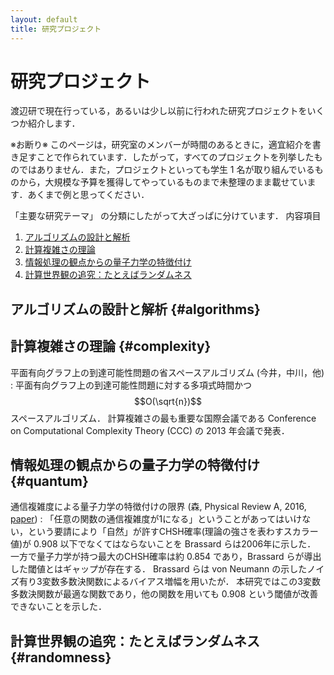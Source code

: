 ```yaml
---
layout: default
title: 研究プロジェクト
---
```


# 研究プロジェクト

渡辺研で現在行っている，あるいは少し以前に行われた研究プロジェクトをいくつか紹介します．

※お断り※
このページは，研究室のメンバーが時間のあるときに，適宜紹介を書き足すことで作られています．したがって，すべてのプロジェクトを列挙したものではありません．また，プロジェクトといっても学生 1 名が取り組んでいるものから，大規模な予算を獲得してやっているものまで未整理のまま載せています．あくまで例と思ってください．

「主要な研究テーマ」 の分類にしたがって大ざっぱに分けています．
内容項目

1. [アルゴリズムの設計と解析](#algorithms)
2. [計算複雑さの理論](#complexity)
3. [情報処理の観点からの量子力学の特徴付け](#quantum)
4. [計算世界観の追究：たとえばランダムネス](#randomness)

## アルゴリズムの設計と解析 {#algorithms}

## 計算複雑さの理論 {#complexity}
平面有向グラフ上の到達可能性問題の省スペースアルゴリズム (今井，中川，他)
: 
平面有向グラフ上の到達可能性問題に対する多項式時間かつ $$O(\sqrt{n})$$ スペースアルゴリズム．
計算複雑さの最も重要な国際会議である Conference on Computational Complexity Theory (CCC) の 2013 年会議で発表．

## 情報処理の観点からの量子力学の特徴付け {#quantum}
通信複雑度による量子力学の特徴付けの限界 (森, Physical Review A, 2016, [paper](https://doi.org/10.1103/PhysRevA.94.052130))
: 
「任意の関数の通信複雑度が1になる」ということがあってはいけない，という要請により「自然」が許すCHSH確率(理論の強さを表わすスカラー値)が 0.908 以下でなくてはならないことを Brassard らは2006年に示した．
一方で量子力学が持つ最大のCHSH確率は約 0.854 であり，Brassard らが導出した閾値とはギャップが存在する．
Brassard らは von Neumann の示したノイズ有り3変数多数決関数によるバイアス増幅を用いたが．
本研究ではこの3変数多数決関数が最適な関数であり，他の関数を用いても 0.908 という閾値が改善できないことを示した．

## 計算世界観の追究：たとえばランダムネス {#randomness}

